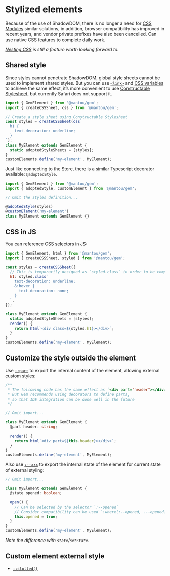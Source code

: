 # Stylized elements

Because of the use of ShadowDOM, there is no longer a need for [CSS Modules](https://css-tricks.com/css-modules-part-3-react/) similar solutions, in addition, browser compatibility has improved in recent years, and vendor private prefixes have also been cancelled. Can use native CSS features to complete daily work.

_[Nesting CSS](https://drafts.csswg.org/css-nesting-1/) is still a feature worth looking forward to._

## Shared style

Since styles cannot penetrate ShadowDOM, global style sheets cannot be used to implement shared styles. But you can use [`<link>`](https://developer.mozilla.org/en-US/docs/Web/HTML/Element/link) and [CSS variables](https://developer.mozilla.org/en-US/docs/Web/CSS/--*) to achieve the same effect, it’s more convenient to use [Constructable Stylesheet](https://wicg.github.io/construct-stylesheets/), but currently Safari does not support it.

```js
import { GemElement } from '@mantou/gem';
import { createCSSSheet, css } from '@mantou/gem';

// Create a style sheet using Constructable Stylesheet
const styles = createCSSSheet(css`
  h1 {
    text-decoration: underline;
  }
`);
class MyElement extends GemElement {
  static adoptedStyleSheets = [styles];
}
customElements.define('my-element', MyElement);
```

Just like connecting to the Store, there is a similar Typescript decorator available: `@adoptedStyle`.

```ts 6
import { GemElement } from '@mantou/gem';
import { adoptedStyle, customElement } from '@mantou/gem';

// Omit the styles definition...

@adoptedStyle(styles)
@customElement('my-element')
class MyElement extends GemElement {}
```

## CSS in JS

You can reference CSS selectors in JS:

```js
import { GemElement, html } from '@mantou/gem';
import { createCSSSheet, styled } from '@mantou/gem';

const styles = createCSSSheet({
  // This is temporarily designed as `styled.class` in order to be compatible with the syntax highlighting of `styled-component`
  h1: styled.class`
    text-decoration: underline;
    &:hover {
      text-decoration: none;
    }
  `,
});

class MyElement extends GemElement {
  static adoptedStyleSheets = [styles];
  render() {
    return html`<div class=${styles.h1}></div>`;
  }
}
customElements.define('my-element', MyElement);
```

## Customize the style outside the element

Use [`::part`](https://drafts.csswg.org/css-shadow-parts-1/#part) to export the internal content of the element, allowing external custom styles:

```ts
/**
 * The following code has the same effect as `<div part="header"></div>`,
 * But Gem recommends using decorators to define parts,
 * so that IDE integration can be done well in the future
 */

// Omit import...

class MyElement extends GemElement {
  @part header: string;

  render() {
    return html`<div part=${this.header}></div>`;
  }
}
customElements.define('my-element', MyElement);
```

Also use [`:--xxx`](https://wicg.github.io/custom-state-pseudo-class/) to export the internal state of the element for current state of external styling:

```ts
// Omit import...

class MyElement extends GemElement {
  @state opened: boolean;

  open() {
    // Can be selected by the selector `:--opened`
    // Consider compatibility can be used `:where(:--opened, .--opened)`
    this.opened = true;
  }
}
customElements.define('my-element', MyElement);
```

_Note the difference with `state`/`setState`._

## Custom element external style

- [`::slotted()`](https://developer.mozilla.org/en-US/docs/Web/CSS/::slotted)
